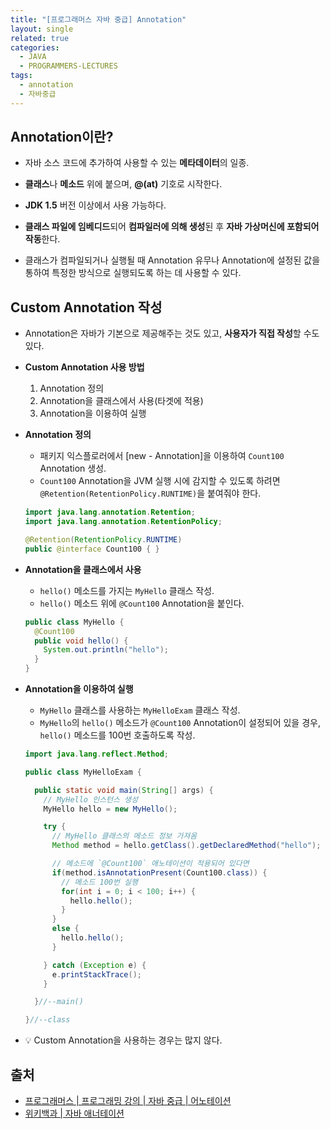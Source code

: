 ```yaml
---
title: "[프로그래머스 자바 중급] Annotation"
layout: single
related: true
categories:
  - JAVA
  - PROGRAMMERS-LECTURES
tags:
  - annotation
  - 자바중급
---
```


## Annotation이란?
- 자바 소스 코드에 추가하여 사용할 수 있는 **메타데이터**의 일종.
- **클래스**나 **메소드** 위에 붙으며, **@(at)** 기호로 시작한다.
- **JDK 1.5** 버전 이상에서 사용 가능하다.

- **클래스 파일에 임베디드**되어 **컴파일러에 의해 생성**된 후 **자바 가상머신에 포함되어 작동**한다.
- 클래스가 컴파일되거나 실행될 때 Annotation 유무나 Annotation에 설정된 값을 통하여 특정한 방식으로 실행되도록 하는 데 사용할 수 있다.

## Custom Annotation 작성
- Annotation은 자바가 기본으로 제공해주는 것도 있고, **사용자가 직접 작성**할 수도 있다.

- **Custom Annotation 사용 방법**
  1. Annotation 정의
  2. Annotation을 클래스에서 사용(타겟에 적용)
  3. Annotation을 이용하여 실행

- **Annotation 정의**
  - 패키지 익스플로러에서 [new - Annotation]을 이용하여 `Count100` Annotation 생성.
  - `Count100` Annotation을 JVM 실행 시에 감지할 수 있도록 하려면 `@Retention(RetentionPolicy.RUNTIME)`을 붙여줘야 한다.
  
  ```java
  import java.lang.annotation.Retention;
  import java.lang.annotation.RetentionPolicy;

  @Retention(RetentionPolicy.RUNTIME)
  public @interface Count100 { }
  ```
  
- **Annotation을 클래스에서 사용**
  - `hello()` 메소드를 가지는 `MyHello` 클래스 작성.
  - `hello()` 메소드 위에 `@Count100` Annotation을 붙인다.
  
  ```java
  public class MyHello {
    @Count100
    public void hello() {
      System.out.println("hello");
    }
  }
  ```
  
- **Annotation을 이용하여 실행**
  - `MyHello` 클래스를 사용하는 `MyHelloExam` 클래스 작성.
  - `MyHello`의 `hello()` 메소드가 `@Count100` Annotation이 설정되어 있을 경우, `hello()` 메소드를 100번 호출하도록 작성.

  ```java
  import java.lang.reflect.Method;

  public class MyHelloExam {

    public static void main(String[] args) {
      // MyHello 인스턴스 생성
      MyHello hello = new MyHello();

      try {
        // MyHello 클래스의 메소드 정보 가져옴
        Method method = hello.getClass().getDeclaredMethod("hello");

        // 메소드에 `@Count100` 애노테이션이 적용되어 있다면 
        if(method.isAnnotationPresent(Count100.class)) {
          // 메소드 100번 실행
          for(int i = 0; i < 100; i++) {
            hello.hello();
          }
        }
        else {
          hello.hello();
        }

      } catch (Exception e) {
        e.printStackTrace();
      }

    }//--main()

  }//--class
  ```
  
- 💡 Custom Annotation을 사용하는 경우는 많지 않다.

## 출처
- [프로그래머스 \| 프로그래밍 강의 \| 자바 중급 \| 어노테이션](https://programmers.co.kr/learn/courses/9/lessons/269)
- [위키백과 \| 자바 애너테이션](https://ko.wikipedia.org/wiki/자바_애너테이션)
